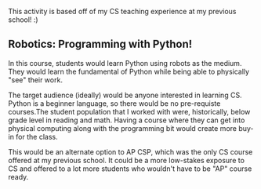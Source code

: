 This activity is based off of my CS teaching experience at my previous school! :)

## Robotics: Programming with Python!
In this course, students would learn Python using robots as the medium. They would learn the fundamental of Python while being able to physically "see" their work.

The target audience (ideally) would be anyone interested in learning CS. Python is a beginner language, so there would be no pre-requiste courses.The student population that I worked with were, historically, below grade level in reading and math. Having a course where they can get into physical computing along with the programming bit would create more buy-in for the class.

This would be an alternate option to AP CSP, which was the only CS course offered at my previous school. It could be a more low-stakes exposure to CS and offered to a lot more students who wouldn't have to be "AP" course ready.